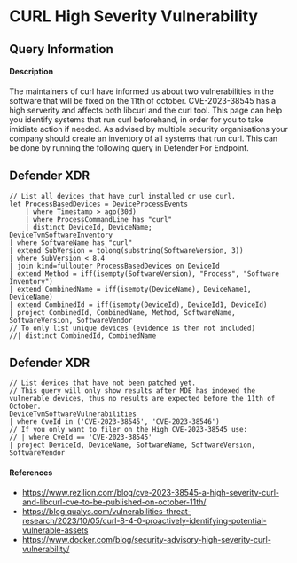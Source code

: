 # CURL High Severity Vulnerability

## Query Information

#### Description
The maintainers of curl have informed us about two vulnerabilities in the software that will be fixed on the 11th of october. CVE-2023-38545 has a high serverity and affects both libcurl and the curl tool. This page can help you identify systems that run curl beforehand, in order for you to take imidiate action if needed. As advised by multiple security organisations your company should create an inventory of all systems that run curl. This can be done by running the following query in Defender For Endpoint.

## Defender XDR
```
// List all devices that have curl installed or use curl.
let ProcessBasedDevices = DeviceProcessEvents
    | where Timestamp > ago(30d)
    | where ProcessCommandLine has "curl"
    | distinct DeviceId, DeviceName;
DeviceTvmSoftwareInventory
| where SoftwareName has "curl"
| extend SubVersion = tolong(substring(SoftwareVersion, 3))
| where SubVersion < 8.4
| join kind=fullouter ProcessBasedDevices on DeviceId
| extend Method = iff(isempty(SoftwareVersion), "Process", "Software Inventory")
| extend CombinedName = iff(isempty(DeviceName), DeviceName1, DeviceName)
| extend CombinedId = iff(isempty(DeviceId), DeviceId1, DeviceId)
| project CombinedId, CombinedName, Method, SoftwareName, SoftwareVersion, SoftwareVendor
// To only list unique devices (evidence is then not included)
//| distinct CombinedId, CombinedName
```

## Defender XDR
```
// List devices that have not been patched yet.
// This query will only show results after MDE has indexed the vulnerable devices, thus no results are expected before the 11th of October.
DeviceTvmSoftwareVulnerabilities
| where CveId in ('CVE-2023-38545', 'CVE-2023-38546')
// If you only want to filer on the High CVE-2023-38545 use:
// | where CveId == 'CVE-2023-38545'
| project DeviceId, DeviceName, SoftwareName, SoftwareVersion, SoftwareVendor
```

#### References
- https://www.rezilion.com/blog/cve-2023-38545-a-high-severity-curl-and-libcurl-cve-to-be-published-on-october-11th/
- https://blog.qualys.com/vulnerabilities-threat-research/2023/10/05/curl-8-4-0-proactively-identifying-potential-vulnerable-assets
- https://www.docker.com/blog/security-advisory-high-severity-curl-vulnerability/


